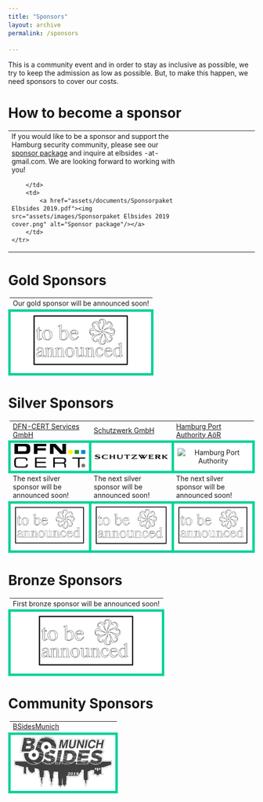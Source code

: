 ```yaml
---
title: "Sponsors"
layout: archive
permalink: /sponsors

---
```


This is a community event and in order to stay as inclusive as
possible, we try to keep the admission as low as possible. But, to
make this happen, we need sponsors to cover our costs.

# How to become a sponsor #

<table>
	<col width="70%">
	<col width="30%">
	<tr>
		<td>
		If you would like to be a sponsor and support the Hamburg security community, please see our <a href="assets/documents/Sponsorpaket Elbsides 2019.pdf">sponsor package</a> and inquire at elbsides -at- gmail.com. We are looking forward to working with you!
		
		</td>
		<td>
			<a href="assets/documents/Sponsorpaket Elbsides 2019.pdf"><img src="assets/images/Sponsorpaket Elbsides 2019 cover.png" alt="Sponsor package"/></a>
		</td>
	</tr>
</table>

# Gold Sponsors #

<table>
	<tr>
		<td>
			Our gold sponsor will be announced soon!
		</td>
	</tr>
	<tr>
		<td style="background-color: white; border: 5px solid #00d298; text-align: center;">
			<img src="assets/images/TBA sponsor.png" alt="Sponsor to be announced" width="200px" />
		</td>
	</tr>
</table>

# Silver Sponsors #

<table>
	<tr>
		<td>
			<a href="https://www.dfn-cert.de/">DFN-CERT Services GmbH</a>
		</td>
		<td>
			<a href="https://www.schutzwerk.com">Schutzwerk GmbH</a>
		</td>
		<td>
			<a href="https://www.hamburg-port-authority.de">Hamburg	Port Authority AöR</a>
		</td>
	</tr>
	<tr>
		<td style="background-color: white; border: 5px solid #00d298; text-align: center;">
			<img src="assets/images/dfn-cert.png" alt="DFN-CERT Services GmbH" width="200px" />
		</td>
		<td style="background-color: white; border: 5px solid #00d298; text-align: center;">
			<img src="assets/images/Schutzwerk_Logo_RZ.png" alt="Schutzwerk GmbH" width="200px" />
		</td>
		<td style="background-color: white; border: 5px solid #00d298; text-align: center;">
			<img src="assets/images/HPA_Logo_CMYK_mit_Schutzzone_halbes_H.jpg" alt="Hamburg Port Authority" width="200px" />
		</td>
	</tr>
	<tr>
		<td>
			The next silver sponsor will be announced soon!
		</td>
		<td>
			The next silver sponsor will be announced soon!
		</td>
		<td>
			The next silver sponsor will be announced soon!
		</td>
	</tr>
	<tr>
		<td style="background-color: white; border: 5px solid #00d298; text-align: center;">
			<img src="assets/images/TBA sponsor.png" alt="Sponsor to be announced" width="200px" />
		</td>
		<td style="background-color: white; border: 5px solid #00d298; text-align: center;">
			<img src="assets/images/TBA sponsor.png" alt="Sponsor to be announced" width="200px" />
		</td>
		<td style="background-color: white; border: 5px solid #00d298; text-align: center;">
			<img src="assets/images/TBA sponsor.png" alt="Sponsor to be announced" width="200px" />
		</td>
	</tr>
</table>

# Bronze Sponsors #

<table>
	<tr>
		<td>
						First bronze sponsor will be announced soon!
		</td>
	</tr>
	<tr>
		<td style="background-color: white; border: 5px solid #00d298; text-align: center;">
			<img src="assets/images/TBA sponsor.png" alt="Sponsor to be announced" width="200px" />
		</td>
	</tr>
</table>

# Community Sponsors #

<table>
	<tr>
		<td>
			<a href="http://bsidesmunich.org">BSidesMunich</a>
		</td>
	</tr>
	<tr>
		<td style="background-color: white; border: 5px solid #00d298; text-align: center;">
			<img src="assets/images/bsidesmunich_logo_website_banner_2019-slider-bg.png" alt="BSides Munich" width="200px" />
		</td>
	</tr>
</table>

